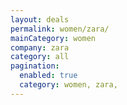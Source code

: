 ```yaml
---
layout: deals
permalink: women/zara/
mainCategory: women
company: zara
category: all
pagination:
  enabled: true
  category: women, zara,
---
```







      

  

